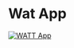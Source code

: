 # Wat App


[![WATT App](https://ibb.co/jgZxOz)](https://image.ibb.co/mPbBiz/Screen_Shot_2018_08_01_at_5_19_10_PM.png)

